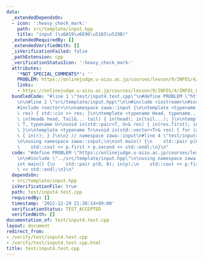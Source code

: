 ```yaml
---
data:
  _extendedDependsOn:
  - icon: ':heavy_check_mark:'
    path: src/template/input.hpp
    title: "input (\u6A19\u6E96\u5165\u529B)"
  _extendedRequiredBy: []
  _extendedVerifiedWith: []
  _isVerificationFailed: false
  _pathExtension: cpp
  _verificationStatusIcon: ':heavy_check_mark:'
  attributes:
    '*NOT_SPECIAL_COMMENTS*': ''
    PROBLEM: https://onlinejudge.u-aizu.ac.jp/courses/lesson/9/INFO1/4/INFO1_04_A
    links:
    - https://onlinejudge.u-aizu.ac.jp/courses/lesson/9/INFO1/4/INFO1_04_A
  bundledCode: "#line 1 \"test/input4.test.cpp\"\n#define PROBLEM \"https://onlinejudge.u-aizu.ac.jp/courses/lesson/9/INFO1/4/INFO1_04_A\"\
    \n\n#line 2 \"src/template/input.hpp\"\n\n#include <iostream>\n#include <utility>\n\
    #include <vector>\n\nnamespace zawa::input {\n\ntemplate <typename T> \nvoid in(T&\
    \ res) { std::cin >> res; }\n\ntemplate <typename Head, typename... Tail>\nvoid\
    \ in(Head& head, Tail&... tail) { in(head); in(tail...); }\n\ntemplate <typename\
    \ T, typename U>\nvoid in(std::pair<T, U>& res) { in(res.first); in(res.second);\
    \ }\n\ntemplate <typename T>\nvoid in(std::vector<T>& res) { for (auto& r : res)\
    \ { in(r); } }\n\n} // namespace zawa::input\n#line 4 \"test/input4.test.cpp\"\
    \n\nusing namespace zawa::input;\n\nint main() {\n    std::pair p(0, 0); in(p);\n\
    \    std::cout << p.first + p.second << std::endl;\n}\n"
  code: "#define PROBLEM \"https://onlinejudge.u-aizu.ac.jp/courses/lesson/9/INFO1/4/INFO1_04_A\"\
    \n\n#include \"../src/template/input.hpp\"\n\nusing namespace zawa::input;\n\n\
    int main() {\n    std::pair p(0, 0); in(p);\n    std::cout << p.first + p.second\
    \ << std::endl;\n}\n"
  dependsOn:
  - src/template/input.hpp
  isVerificationFile: true
  path: test/input4.test.cpp
  requiredBy: []
  timestamp: '2022-12-29 21:38:14+09:00'
  verificationStatus: TEST_ACCEPTED
  verifiedWith: []
documentation_of: test/input4.test.cpp
layout: document
redirect_from:
- /verify/test/input4.test.cpp
- /verify/test/input4.test.cpp.html
title: test/input4.test.cpp
---
```

